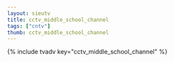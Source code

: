 ```yaml
--- 
layout: sieutv
title: cctv_middle_school_channel
tags: ["cntv"]
thumb: cctv_middle_school_channel
---
```

{% include tvadv key="cctv_middle_school_channel" %}
